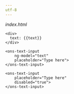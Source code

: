 ```yaml
---
utf-8
---
```


*index.html*

    <div>
      text: {{text}}
    </div>

    <ons-text-input 
    	ng-model="text" 
    	placeholder="Type here">
    </ons-text-input>
    
    <ons-text-input 
    	placeholder="Type here" 
    	disabled="true">
    </ons-text-input>
  